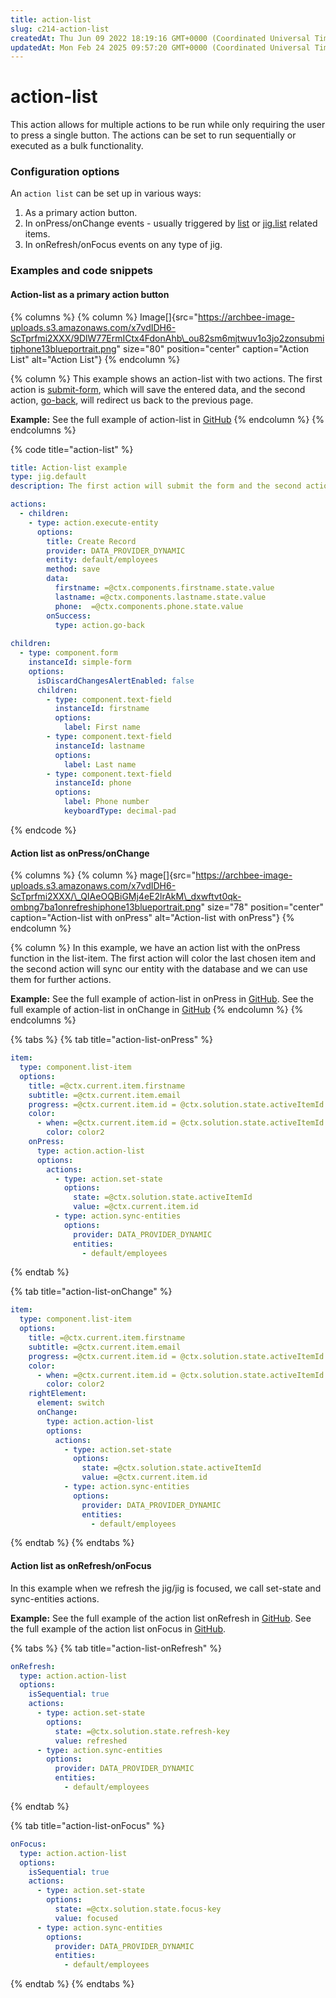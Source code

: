 ```yaml
---
title: action-list
slug: c214-action-list
createdAt: Thu Jun 09 2022 18:19:16 GMT+0000 (Coordinated Universal Time)
updatedAt: Mon Feb 24 2025 09:57:20 GMT+0000 (Coordinated Universal Time)
---
```


# action-list

This action allows for multiple actions to be run while only requiring the user to press a single button. The actions can be set to run sequentially or executed as a bulk functionality.

### Configuration options

An `action list` can be set up in various ways:

1. As a primary action button.
2. In onPress/onChange events - usually triggered by [list](../Widgets/list.md) or [jig.list](<../Jig Types/jig_list.md>) related items.
3. In onRefresh/onFocus events on any type of jig.

### Examples and code snippets

#### Action-list as a primary action button

{% columns %}
{% column %}
Image\[]{src="https://archbee-image-uploads.s3.amazonaws.com/x7vdIDH6-ScTprfmi2XXX/9DlW77ErmICtx4FdonAhb\_ou82sm6mjtwuv1o3jo2zonsubmitiphone13blueportrait.png" size="80" position="center" caption="Action List" alt="Action List"}
{% endcolumn %}

{% column %}
This example shows an action-list with two actions. The first action is [submit-form](https://docs.jigx.com/examples/submit-form), which will save the entered data, and the second action, [go-back](https://docs.jigx.com/examples/go-back), will redirect us back to the previous page.

**Example:** See the full example of action-list in [GitHub](https://github.com/jigx-com/jigx-samples/blob/main/quickstart/jigx-samples/jigs/jigx-actions/action-list/action-list-primary.jigx)&#x20;
{% endcolumn %}
{% endcolumns %}

{% code title="action-list" %}
```yaml
title: Action-list example
type: jig.default
description: The first action will submit the form and the second action will redirect us back to the previous page.

actions:
  - children:
    - type: action.execute-entity
      options:
        title: Create Record
        provider: DATA_PROVIDER_DYNAMIC
        entity: default/employees
        method: save
        data:
          firstname: =@ctx.components.firstname.state.value
          lastname: =@ctx.components.lastname.state.value
          phone:  =@ctx.components.phone.state.value
        onSuccess: 
          type: action.go-back
            
children:
  - type: component.form
    instanceId: simple-form
    options:
      isDiscardChangesAlertEnabled: false
      children:
        - type: component.text-field
          instanceId: firstname
          options:
            label: First name
        - type: component.text-field
          instanceId: lastname
          options:
            label: Last name
        - type: component.text-field
          instanceId: phone
          options:
            label: Phone number
            keyboardType: decimal-pad
```
{% endcode %}

#### Action list as onPress/onChange

{% columns %}
{% column %}
mage\[]{src="https://archbee-image-uploads.s3.amazonaws.com/x7vdIDH6-ScTprfmi2XXX/\_QIAeOQBiGMj4eE2lrAkM\_dxwftvt0qk-ombng7ba1onrefreshiphone13blueportrait.png" size="78" position="center" caption="Action-list with onPress" alt="Action-list with onPress"}
{% endcolumn %}

{% column %}
In this example, we have an action list with the onPress function in the list-item. The first action will color the last chosen item and the second action will sync our entity with the database and we can use them for further actions.

**Example:** See the full example of action-list in onPress in [GitHub](https://github.com/jigx-com/jigx-samples/blob/main/quickstart/jigx-samples/jigs/jigx-actions/action-list/action-list-onPress.jigx). See the full example of action-list in onChange in [GitHub](https://github.com/jigx-com/jigx-samples/blob/main/quickstart/jigx-samples/jigs/jigx-actions/action-list/action-list-onChange.jigx)
{% endcolumn %}
{% endcolumns %}

{% tabs %}
{% tab title="action-list-onPress" %}
```yaml
item: 
  type: component.list-item
  options:
    title: =@ctx.current.item.firstname
    subtitle: =@ctx.current.item.email
    progress: =@ctx.current.item.id = @ctx.solution.state.activeItemId ? 1 :0
    color:
      - when: =@ctx.current.item.id = @ctx.solution.state.activeItemId ? true :false
        color: color2
    onPress: 
      type: action.action-list
      options:
        actions:
          - type: action.set-state
            options:
              state: =@ctx.solution.state.activeItemId
              value: =@ctx.current.item.id
          - type: action.sync-entities
            options:
              provider: DATA_PROVIDER_DYNAMIC
              entities:
                - default/employees
```
{% endtab %}

{% tab title="action-list-onChange" %}
```yaml
item: 
  type: component.list-item
  options:
    title: =@ctx.current.item.firstname
    subtitle: =@ctx.current.item.email
    progress: =@ctx.current.item.id = @ctx.solution.state.activeItemId ? 1 :0
    color:
      - when: =@ctx.current.item.id = @ctx.solution.state.activeItemId ? true :false
        color: color2
    rightElement: 
      element: switch
      onChange: 
        type: action.action-list
        options:
          actions:
            - type: action.set-state
              options:
                state: =@ctx.solution.state.activeItemId
                value: =@ctx.current.item.id
            - type: action.sync-entities
              options:
                provider: DATA_PROVIDER_DYNAMIC
                entities:
                  - default/employees
```
{% endtab %}
{% endtabs %}

#### Action list as onRefresh/onFocus

In this example when we refresh the jig/jig is focused, we call set-state and sync-entities actions.

**Example:** See the full example of the action list onRefresh in [GitHub](https://github.com/jigx-com/jigx-samples/blob/main/quickstart/jigx-samples/jigs/jigx-actions/action-list/action-list-onRefresh.jigx). See the full example of the action list onFocus in [GitHub](https://github.com/jigx-com/jigx-samples/blob/main/quickstart/jigx-samples/jigs/jigx-actions/action-list/action-list-onFocus.jigx).

{% tabs %}
{% tab title="action-list-onRefresh" %}
```yaml
onRefresh: 
  type: action.action-list
  options:
    isSequential: true
    actions:
      - type: action.set-state
        options:
          state: =@ctx.solution.state.refresh-key
          value: refreshed
      - type: action.sync-entities
        options:
          provider: DATA_PROVIDER_DYNAMIC
          entities:
            - default/employees
```


{% endtab %}

{% tab title="action-list-onFocus" %}
```yaml
onFocus: 
  type: action.action-list
  options:
    isSequential: true
    actions:
      - type: action.set-state
        options:
          state: =@ctx.solution.state.focus-key
          value: focused
      - type: action.sync-entities
        options:
          provider: DATA_PROVIDER_DYNAMIC
          entities:
            - default/employees
```
{% endtab %}
{% endtabs %}
